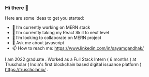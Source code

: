 ### Hi there 👋

Here are some ideas to get you started:

- 🔭 I’m currently working on MERN stack 
- 🌱 I’m currently taking my React Skill to next level 
- 👯 I’m looking to collaborate on MERN project
- 💬 Ask me about javascript
- 📫 How to reach me: https://www.linkedin.com/in/sayamgandhak/

I am 2022 graduate . Worked as a Full Stack Intern ( 6 months )  at Truscholar ( India's first blockchain based digital issuance platform ) https://truscholar.io/ . 

